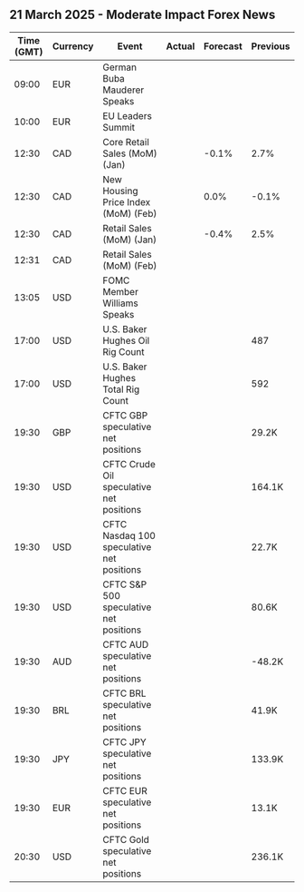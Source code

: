 ## 21 March 2025 - Moderate Impact Forex News

| Time (GMT) | Currency | Event | Actual | Forecast | Previous |
|------|----------|-------|--------|----------|----------|
| 09:00 | EUR | German Buba Mauderer Speaks |  |  |  |
| 10:00 | EUR | EU Leaders Summit |  |  |  |
| 12:30 | CAD | Core Retail Sales (MoM) (Jan) |  | -0.1% | 2.7% |
| 12:30 | CAD | New Housing Price Index (MoM) (Feb) |  | 0.0% | -0.1% |
| 12:30 | CAD | Retail Sales (MoM) (Jan) |  | -0.4% | 2.5% |
| 12:31 | CAD | Retail Sales (MoM) (Feb) |  |  |  |
| 13:05 | USD | FOMC Member Williams Speaks |  |  |  |
| 17:00 | USD | U.S. Baker Hughes Oil Rig Count |  |  | 487 |
| 17:00 | USD | U.S. Baker Hughes Total Rig Count |  |  | 592 |
| 19:30 | GBP | CFTC GBP speculative net positions |  |  | 29.2K |
| 19:30 | USD | CFTC Crude Oil speculative net positions |  |  | 164.1K |
| 19:30 | USD | CFTC Nasdaq 100 speculative net positions |  |  | 22.7K |
| 19:30 | USD | CFTC S&P 500 speculative net positions |  |  | 80.6K |
| 19:30 | AUD | CFTC AUD speculative net positions |  |  | -48.2K |
| 19:30 | BRL | CFTC BRL speculative net positions |  |  | 41.9K |
| 19:30 | JPY | CFTC JPY speculative net positions |  |  | 133.9K |
| 19:30 | EUR | CFTC EUR speculative net positions |  |  | 13.1K |
| 20:30 | USD | CFTC Gold speculative net positions |  |  | 236.1K |
